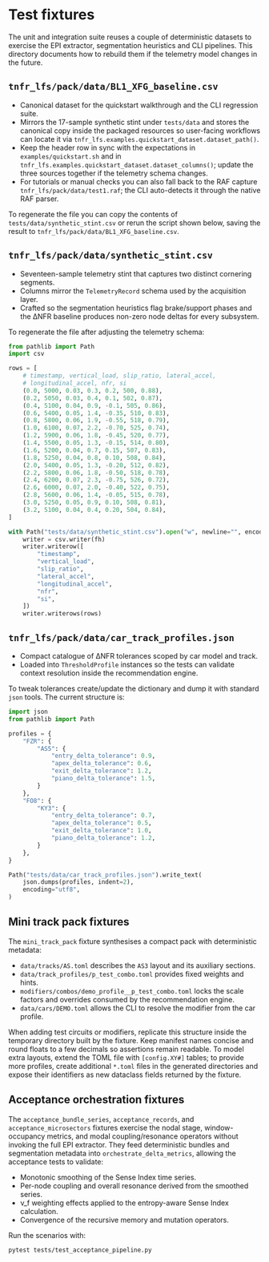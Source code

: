 # Test fixtures

The unit and integration suite reuses a couple of deterministic datasets to
exercise the EPI extractor, segmentation heuristics and CLI pipelines.  This
directory documents how to rebuild them if the telemetry model changes in the
future.

## `tnfr_lfs/pack/data/BL1_XFG_baseline.csv`

* Canonical dataset for the quickstart walkthrough and the CLI regression
  suite.
* Mirrors the 17-sample synthetic stint under `tests/data` and stores the
  canonical copy inside the packaged resources so user-facing workflows can
  locate it via `tnfr_lfs.examples.quickstart_dataset.dataset_path()`.
* Keep the header row in sync with the expectations in
  `examples/quickstart.sh` and in
  `tnfr_lfs.examples.quickstart_dataset.dataset_columns()`; update the three
  sources together if the telemetry schema changes.
* For tutorials or manual checks you can also fall back to the RAF capture
  `tnfr_lfs/pack/data/test1.raf`; the CLI auto-detects it through the native RAF
  parser.

To regenerate the file you can copy the contents of
`tests/data/synthetic_stint.csv` or rerun the script shown below, saving the
result to `tnfr_lfs/pack/data/BL1_XFG_baseline.csv`.

## `tnfr_lfs/pack/data/synthetic_stint.csv`

* Seventeen-sample telemetry stint that captures two distinct cornering
  segments.
* Columns mirror the `TelemetryRecord` schema used by the acquisition layer.
* Crafted so the segmentation heuristics flag brake/support phases and the
  ΔNFR baseline produces non-zero node deltas for every subsystem.

To regenerate the file after adjusting the telemetry schema:

```python
from pathlib import Path
import csv

rows = [
    # timestamp, vertical_load, slip_ratio, lateral_accel,
    # longitudinal_accel, nfr, si
    (0.0, 5000, 0.03, 0.3, 0.2, 500, 0.88),
    (0.2, 5050, 0.03, 0.4, 0.1, 502, 0.87),
    (0.4, 5100, 0.04, 0.9, -0.1, 505, 0.86),
    (0.6, 5400, 0.05, 1.4, -0.35, 510, 0.83),
    (0.8, 5800, 0.06, 1.9, -0.55, 518, 0.79),
    (1.0, 6100, 0.07, 2.2, -0.70, 525, 0.74),
    (1.2, 5900, 0.06, 1.8, -0.45, 520, 0.77),
    (1.4, 5500, 0.05, 1.3, -0.15, 514, 0.80),
    (1.6, 5200, 0.04, 0.7, 0.15, 507, 0.83),
    (1.8, 5250, 0.04, 0.8, 0.10, 508, 0.84),
    (2.0, 5400, 0.05, 1.3, -0.20, 512, 0.82),
    (2.2, 5800, 0.06, 1.8, -0.50, 518, 0.78),
    (2.4, 6200, 0.07, 2.3, -0.75, 526, 0.72),
    (2.6, 6000, 0.07, 2.0, -0.40, 522, 0.75),
    (2.8, 5600, 0.06, 1.4, -0.05, 515, 0.78),
    (3.0, 5250, 0.05, 0.9, 0.10, 508, 0.81),
    (3.2, 5100, 0.04, 0.4, 0.20, 504, 0.84),
]

with Path("tests/data/synthetic_stint.csv").open("w", newline="", encoding="utf8") as fh:
    writer = csv.writer(fh)
    writer.writerow([
        "timestamp",
        "vertical_load",
        "slip_ratio",
        "lateral_accel",
        "longitudinal_accel",
        "nfr",
        "si",
    ])
    writer.writerows(rows)
```

## `tnfr_lfs/pack/data/car_track_profiles.json`

* Compact catalogue of ΔNFR tolerances scoped by car model and track.
* Loaded into `ThresholdProfile` instances so the tests can validate context
  resolution inside the recommendation engine.

To tweak tolerances create/update the dictionary and dump it with standard
`json` tools.  The current structure is:

```python
import json
from pathlib import Path

profiles = {
    "FZR": {
        "AS5": {
            "entry_delta_tolerance": 0.9,
            "apex_delta_tolerance": 0.6,
            "exit_delta_tolerance": 1.2,
            "piano_delta_tolerance": 1.5,
        }
    },
    "FO8": {
        "KY3": {
            "entry_delta_tolerance": 0.7,
            "apex_delta_tolerance": 0.5,
            "exit_delta_tolerance": 1.0,
            "piano_delta_tolerance": 1.2,
        }
    },
}

Path("tests/data/car_track_profiles.json").write_text(
    json.dumps(profiles, indent=2),
    encoding="utf8",
)
```

## Mini track pack fixtures

The `mini_track_pack` fixture synthesises a compact pack with deterministic
metadata:

* `data/tracks/AS.toml` describes the `AS3` layout and its auxiliary sections.
* `data/track_profiles/p_test_combo.toml` provides fixed weights and hints.
* `modifiers/combos/demo_profile__p_test_combo.toml` locks the scale factors and
  overrides consumed by the recommendation engine.
* `data/cars/DEMO.toml` allows the CLI to resolve the modifier from the car
  profile.

When adding test circuits or modifiers, replicate this structure inside the
temporary directory built by the fixture. Keep manifest names concise and round
floats to a few decimals so assertions remain readable. To model extra layouts,
extend the TOML file with `[config.XY#]` tables; to provide more profiles,
create additional `*.toml` files in the generated directories and expose their
identifiers as new dataclass fields returned by the fixture.

## Acceptance orchestration fixtures

The `acceptance_bundle_series`, `acceptance_records`, and
`acceptance_microsectors` fixtures exercise the nodal stage, window-occupancy
metrics, and modal coupling/resonance operators without invoking the full EPI
extractor. They feed deterministic bundles and segmentation metadata into
`orchestrate_delta_metrics`, allowing the acceptance tests to validate:

* Monotonic smoothing of the Sense Index time series.
* Per-node coupling and overall resonance derived from the smoothed series.
* ν_f weighting effects applied to the entropy-aware Sense Index calculation.
* Convergence of the recursive memory and mutation operators.

Run the scenarios with:

```bash
pytest tests/test_acceptance_pipeline.py
```

